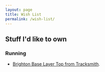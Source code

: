 ```yaml
---
layout: page
title: Wish List
permalink: /wish-list/
---
```


## Stuff I'd like to own

### Running
 - [Brighton Base Layer Top from Tracksmith](https://www.tracksmith.com/products/m-brighton-base-layer-ls?sku=MT21703EBY).